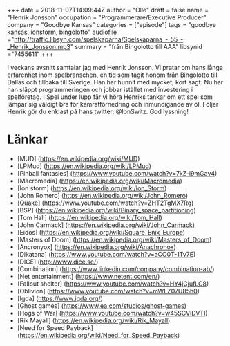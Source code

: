 +++
date = 2018-11-07T14:09:44Z
author = "Olle"
draft = false
name = "Henrik Jonsson"
occupation = "Programmerare/Executive Producer"
company = "Goodbye Kansas"
categories = ["episode"]
tags = "goodbye kansas, ionstorm, bingolotto"
audiofile ="http://traffic.libsyn.com/spelskaparna/Spelskaparna_-_55_-_Henrik_Jonsson.mp3"
summary = "från Bingolotto till AAA"
libsynid ="7455611"
+++

I veckans avsnitt samtalar jag med Henrik Jonsson. Vi pratar om hans långa erfarenhet inom spelbranschen, en tid som tagit honom från Bingolotto till Dallas och tillbaka till Sverige. Han har hunnit med mycket, kort sagt. Nu har han släppt programmeringen och jobbar istället med investering i spelföretag. I Spel under lupp får vi höra Henriks tankar om ett spel som lämpar sig väldigt bra för kamratförnedring och inmundigande av öl. Följer Henrik gör du enklast på hans twitter: @IonSwitz. God lyssning!
# Länkar
* [MUD] (https://en.wikipedia.org/wiki/MUD)
* [LPMud] (https://en.wikipedia.org/wiki/LPMud)
* [Pinball fantasies] (https://www.youtube.com/watch?v=7kZ-i9mGav4)
* [Macromedia] (https://en.wikipedia.org/wiki/Macromedia)
* [Ion storm] (https://en.wikipedia.org/wiki/Ion_Storm)
* [John Romero] (https://en.wikipedia.org/wiki/John_Romero)
* [Quake] (https://www.youtube.com/watch?v=ZHT2TgMX7Rg)
* [BSP] (https://en.wikipedia.org/wiki/Binary_space_partitioning)
* [Tom Hall] (https://en.wikipedia.org/wiki/Tom_Hall)
* [John Carmack] (https://en.wikipedia.org/wiki/John_Carmack)
* [Eidos] (https://en.wikipedia.org/wiki/Square_Enix_Europe)
* [Masters of Doom] (https://en.wikipedia.org/wiki/Masters_of_Doom)
* [Ancronyox] (https://en.wikipedia.org/wiki/Anachronox)
* [Dikatana] (https://www.youtube.com/watch?v=aCO0T-1Tv7E)
* [DICE] (http://www.dice.se/)
* [Combination] (https://www.linkedin.com/company/combination-ab/)
* [Net entertainment] (https://www.netent.com/en/)
* [Fallout shelter] (https://www.youtube.com/watch?v=HY4jCjufLG8)
* [Oblivion] (https://www.youtube.com/watch?v=mWLZ07U85h0)
* [Igda] (https://www.igda.org/)
* [Ghost games] (https://www.ea.com/studios/ghost-games)
* [Hogs of War] (https://www.youtube.com/watch?v=w45SCVlDVTI)
* [Rik Mayall] (https://en.wikipedia.org/wiki/Rik_Mayall)
* [Need for Speed Payback] (https://en.wikipedia.org/wiki/Need_for_Speed_Payback)

